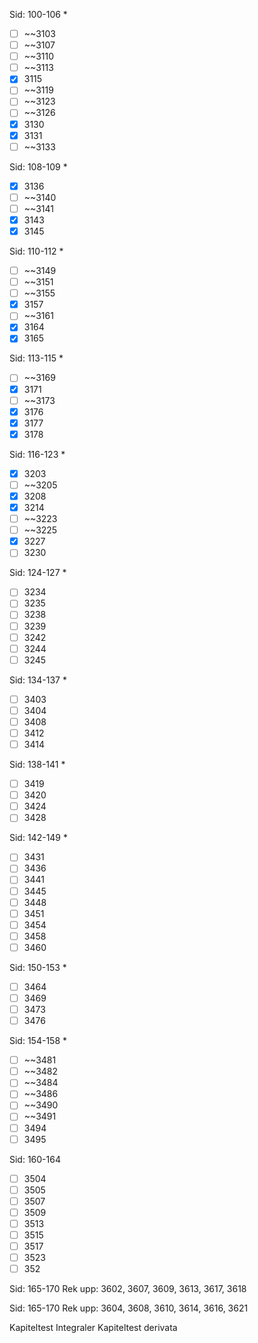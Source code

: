 Sid: 100-106 *
- [ ] ~~3103
- [ ] ~~3107
- [ ] ~~3110
- [ ] ~~3113
- [x] 3115
- [ ] ~~3119
- [ ] ~~3123
- [ ] ~~3126
- [x] 3130
- [x] 3131
- [ ] ~~3133

Sid: 108-109 *
- [x] 3136
- [ ] ~~3140
- [ ] ~~3141
- [x] 3143
- [x] 3145

Sid: 110-112 *
- [ ] ~~3149
- [ ] ~~3151
- [ ] ~~3155
- [x] 3157
- [ ] ~~3161
- [x] 3164
- [x] 3165

Sid: 113-115 *
- [ ] ~~3169
- [x] 3171
- [ ] ~~3173
- [x] 3176
- [x] 3177
- [x] 3178

Sid: 116-123 *
- [x] 3203
- [ ] ~~3205
- [x] 3208
- [x] 3214
- [ ] ~~3223
- [ ] ~~3225
- [x] 3227
- [ ] 3230

Sid: 124-127 *
- [ ] 3234
- [ ] 3235
- [ ] 3238
- [ ] 3239
- [ ] 3242
- [ ] 3244
- [ ] 3245

Sid: 134-137 *
- [ ] 3403
- [ ] 3404
- [ ] 3408
- [ ] 3412
- [ ] 3414

Sid: 138-141 *
- [ ] 3419
- [ ] 3420
- [ ] 3424
- [ ] 3428

Sid: 142-149 *
- [ ] 3431
- [ ] 3436
- [ ] 3441
- [ ] 3445
- [ ] 3448
- [ ] 3451
- [ ] 3454
- [ ] 3458
- [ ] 3460

Sid: 150-153 *
- [ ] 3464
- [ ] 3469
- [ ] 3473
- [ ] 3476

Sid: 154-158 *
- [ ] ~~3481
- [ ] ~~3482
- [ ] ~~3484
- [ ] ~~3486
- [ ] ~~3490
- [ ] ~~3491
- [ ] 3494
- [ ] 3495

Sid: 160-164
- [ ] 3504
- [ ] 3505
- [ ] 3507
- [ ] 3509
- [ ] 3513
- [ ] 3515
- [ ] 3517
- [ ] 3523
- [ ] 352

Sid: 165-170 Rek upp: 3602, 3607, 3609, 3613, 3617, 3618

Sid: 165-170 Rek upp: 3604, 3608, 3610, 3614, 3616, 3621

Kapiteltest Integraler
Kapiteltest derivata
